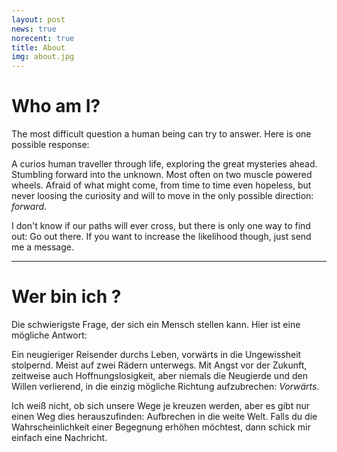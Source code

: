 ```yaml
---
layout: post
news: true
norecent: true
title: About
img: about.jpg
---
```

# Who am I?

The most difficult question a human being can try to answer. Here is one
possible response:

A curios human traveller through life, exploring the great mysteries ahead.
Stumbling forward into the unknown. Most often on two muscle powered wheels. Afraid of what might come, from time to time even hopeless, but never loosing the curiosity and will to move in the only possible direction: _forward_.

I don't know if our paths will ever cross, but there is only one way to find out: Go out there. If you want to increase the likelihood though, just send me a message.

---

# Wer bin ich ?

Die schwierigste Frage, der sich ein Mensch stellen kann. Hier ist eine mögliche Antwort:

Ein neugieriger Reisender durchs Leben, vorwärts in die Ungewissheit stolpernd. Meist auf zwei Rädern unterwegs. Mit Angst vor der Zukunft, zeitweise auch Hoffnungslosigkeit, aber niemals die Neugierde und den Willen verlierend, in die einzig mögliche Richtung aufzubrechen: _Vorwärts_.

Ich weiß nicht, ob sich unsere Wege je kreuzen werden, aber es gibt nur einen Weg dies herauszufinden: Aufbrechen in die weite Welt. Falls du die Wahrscheinlichkeit einer Begegnung erhöhen möchtest, dann schick mir einfach eine Nachricht.
